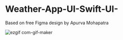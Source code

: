 # Weather-App-UI-Swift-UI-
Based on free Figma design by Apurva Mohapatra

![ezgif com-gif-maker](https://user-images.githubusercontent.com/100476727/198048632-9be86640-ffe0-4906-a218-f51e45b76460.gif)
